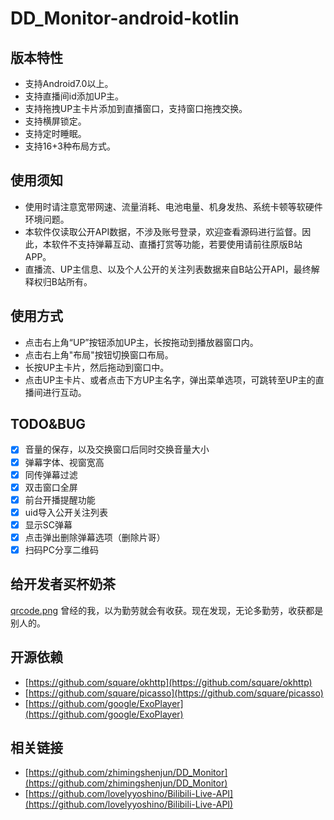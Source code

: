 # DD_Monitor-android-kotlin

## 版本特性
- 支持Android7.0以上。
- 支持直播间id添加UP主。
- 支持拖拽UP主卡片添加到直播窗口，支持窗口拖拽交换。
- 支持横屏锁定。
- 支持定时睡眠。
- 支持16+3种布局方式。

## 使用须知
- 使用时请注意宽带网速、流量消耗、电池电量、机身发热、系统卡顿等软硬件环境问题。
- 本软件仅读取公开API数据，不涉及账号登录，欢迎查看源码进行监督。因此，本软件不支持弹幕互动、直播打赏等功能，若要使用请前往原版B站APP。
- 直播流、UP主信息、以及个人公开的关注列表数据来自B站公开API，最终解释权归B站所有。

## 使用方式
- 点击右上角“UP”按钮添加UP主，长按拖动到播放器窗口内。
- 点击右上角"布局"按钮切换窗口布局。
- 长按UP主卡片，然后拖动到窗口中。
- 点击UP主卡片、或者点击下方UP主名字，弹出菜单选项，可跳转至UP主的直播间进行互动。

## TODO&BUG
- [x] 音量的保存，以及交换窗口后同时交换音量大小
- [x] 弹幕字体、视窗宽高
- [x] 同传弹幕过滤
- [x] 双击窗口全屏
- [x] 前台开播提醒功能
- [x] uid导入公开关注列表
- [x] 显示SC弹幕
- [x] 点击弹出删除弹幕选项（删除片哥）
- [x] 扫码PC分享二维码

## 给开发者买杯奶茶
[qrcode.png](qrcode.png)
曾经的我，以为勤劳就会有收获。现在发现，无论多勤劳，收获都是别人的。

## 开源依赖
- [https://github.com/square/okhttp](https://github.com/square/okhttp)
- [https://github.com/square/picasso](https://github.com/square/picasso)
- [https://github.com/google/ExoPlayer](https://github.com/google/ExoPlayer)

## 相关链接
- [https://github.com/zhimingshenjun/DD_Monitor](https://github.com/zhimingshenjun/DD_Monitor)
- [https://github.com/lovelyyoshino/Bilibili-Live-API](https://github.com/lovelyyoshino/Bilibili-Live-API)